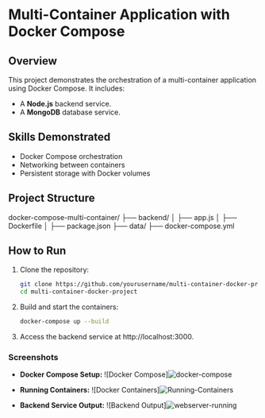 # Multi-Container Application with Docker Compose

## Overview
This project demonstrates the orchestration of a multi-container application using Docker Compose. It includes:
- A **Node.js** backend service.
- A **MongoDB** database service.

## Skills Demonstrated
- Docker Compose orchestration
- Networking between containers
- Persistent storage with Docker volumes

## Project Structure
docker-compose-multi-container/
├── backend/
│   ├── app.js
│   ├── Dockerfile
│   ├── package.json
├── data/
├── docker-compose.yml


## How to Run

1. Clone the repository:
   ```bash
   git clone https://github.com/yourusername/multi-container-docker-project.git
   cd multi-container-docker-project
   
2. Build and start the containers:
   ```bash
   docker-compose up --build

3. Access the backend service at http://localhost:3000.

### Screenshots

- **Docker Compose Setup:**
  ![Docker Compose]![docker-compose](https://github.com/user-attachments/assets/84aa59ec-a533-40c1-8b1f-6a0d36db349b)

- **Running Containers:**
  ![Docker Containers]![Running-Containers](https://github.com/user-attachments/assets/6e3ceb2b-dace-49e9-bc64-5e997eeb290b)


- **Backend Service Output:**
  ![Backend Output]![webserver-running](https://github.com/user-attachments/assets/0d08cc29-addf-450a-aa3d-b406cf8d7f3d)

